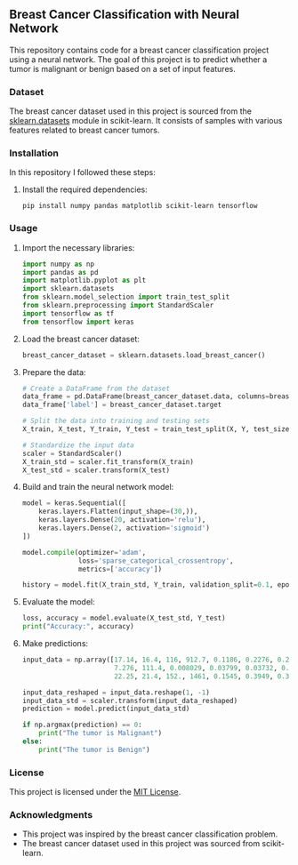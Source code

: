 

## Breast Cancer Classification with Neural Network

This repository contains code for a breast cancer classification project using a neural network. The goal of this project is to predict whether a tumor is malignant or benign based on a set of input features.



### Dataset

The breast cancer dataset used in this project is sourced from the [sklearn.datasets](https://scikit-learn.org/stable/modules/generated/sklearn.datasets.load_breast_cancer.html) module in scikit-learn. It consists of samples with various features related to breast cancer tumors.



### Installation

In this repository I followed these steps:


1. Install the required dependencies:

   ```
   pip install numpy pandas matplotlib scikit-learn tensorflow
   ```


### Usage

1. Import the necessary libraries:

   ```python
   import numpy as np
   import pandas as pd
   import matplotlib.pyplot as plt
   import sklearn.datasets
   from sklearn.model_selection import train_test_split
   from sklearn.preprocessing import StandardScaler
   import tensorflow as tf
   from tensorflow import keras
   ```

2. Load the breast cancer dataset:

   ```python
   breast_cancer_dataset = sklearn.datasets.load_breast_cancer()
   ```

3. Prepare the data:

   ```python
   # Create a DataFrame from the dataset
   data_frame = pd.DataFrame(breast_cancer_dataset.data, columns=breast_cancer_dataset.feature_names)
   data_frame['label'] = breast_cancer_dataset.target

   # Split the data into training and testing sets
   X_train, X_test, Y_train, Y_test = train_test_split(X, Y, test_size=0.2, random_state=2)

   # Standardize the input data
   scaler = StandardScaler()
   X_train_std = scaler.fit_transform(X_train)
   X_test_std = scaler.transform(X_test)
   ```

4. Build and train the neural network model:

   ```python
   model = keras.Sequential([
       keras.layers.Flatten(input_shape=(30,)),
       keras.layers.Dense(20, activation='relu'),
       keras.layers.Dense(2, activation='sigmoid')
   ])

   model.compile(optimizer='adam',
                 loss='sparse_categorical_crossentropy',
                 metrics=['accuracy'])

   history = model.fit(X_train_std, Y_train, validation_split=0.1, epochs=10)
   ```

5. Evaluate the model:

   ```python
   loss, accuracy = model.evaluate(X_test_std, Y_test)
   print("Accuracy:", accuracy)
   ```

6. Make predictions:

   ```python
   input_data = np.array([17.14, 16.4, 116, 912.7, 0.1186, 0.2276, 0.2229, 0.1401, 0.304, 0.07413, 1.046, 0.976,
                          7.276, 111.4, 0.008029, 0.03799, 0.03732, 0.02397, 0.02308, 0.007444,
                          22.25, 21.4, 152., 1461, 0.1545, 0.3949, 0.3853, 0.255, 0.4066, 0.1059])

   input_data_reshaped = input_data.reshape(1, -1)
   input_data_std = scaler.transform(input_data_reshaped)
   prediction = model.predict(input_data_std)

   if np.argmax(prediction) == 0:
       print("The tumor is Malignant")
   else:
       print("The tumor is Benign")
   ```



### License

This project is licensed under the [MIT License](LICENSE).

### Acknowledgments

- This project was inspired by the breast cancer classification problem.
- The breast cancer dataset used in this project was sourced from scikit-learn.


